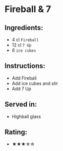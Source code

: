 # Fireball & 7

## Ingredients:
- 4 cl `Fireball`
- 12 cl `7 Up`
- 8 `ice cubes`

## Instructions:
- Add Fireball
- Add ice cubes and stir
- Add 7 Up

## Served in:
- Highball glass

## Rating:
- ★★★☆☆